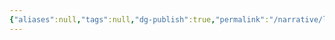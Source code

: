 ```yaml
---
{"aliases":null,"tags":null,"dg-publish":true,"permalink":"/narrative/locations/worlds/tethys/","dgPassFrontmatter":true}
---
```



